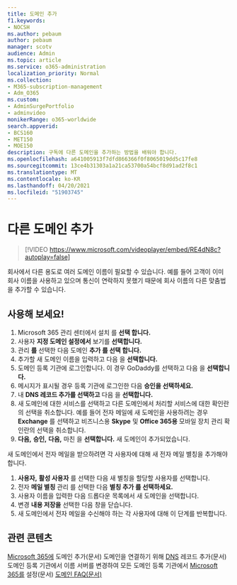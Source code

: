 ```yaml
---
title: 도메인 추가
f1.keywords:
- NOCSH
ms.author: pebaum
author: pebaum
manager: scotv
audience: Admin
ms.topic: article
ms.service: o365-administration
localization_priority: Normal
ms.collection:
- M365-subscription-management
- Adm_O365
ms.custom:
- AdminSurgePortfolio
- adminvideo
monikerRange: o365-worldwide
search.appverid:
- BCS160
- MET150
- MOE150
description: 구독에 다른 도메인을 추가하는 방법을 배워야 합니다.
ms.openlocfilehash: a641005913f7dfd866366f0f8065019dd5c17fe8
ms.sourcegitcommit: 13ce4b31303a1a21ca53700a54bcf8d91ad2f8c1
ms.translationtype: MT
ms.contentlocale: ko-KR
ms.lasthandoff: 04/20/2021
ms.locfileid: "51903745"
---
```

# <a name="add-another-domain"></a>다른 도메인 추가

> [!VIDEO https://www.microsoft.com/videoplayer/embed/RE4dN8c?autoplay=false]

회사에서 다른 용도로 여러 도메인 이름이 필요할 수 있습니다. 예를 들어 고객이 이미 회사 이름을 사용하고 있으며 통신이 연락하지 못했기 때문에 회사 이름의 다른 맞춤법을 추가할 수 있습니다.

## <a name="try-it"></a>사용해 보세요!

1. Microsoft 365 관리 센터에서 설치 를 **선택 합니다.**
1. 사용자 **지정 도메인 설정에서** 보기를 **선택합니다.**
1. 관리 **를** 선택한 다음 도메인 **추가 를 선택 합니다.**
1. 추가할 새 도메인 이름을 입력하고 다음 을 **선택합니다.**
1. 도메인 등록 기관에 로그인합니다. 이 경우 GoDaddy를 선택하고 다음 을 **선택합니다.**
1. 메시지가 표시될 경우 등록 기관에 로그인한 다음 **승인을 선택하세요.**
1. 내 **DNS 레코드 추가를 선택하고** 다음 을 **선택합니다.**
1. 새 도메인에 대한 서비스를 선택하고 다른 도메인에서 처리할 서비스에 대한 확인란의 선택을 취소합니다. 예를 들어 전자 메일에 새 도메인을 사용하려는 경우 **Exchange** 를 선택하고 비즈니스용 **Skype** 및 **Office 365용** 모바일 장치 관리 확인란의 선택을 취소합니다.
1. **다음,** **승인,** **다음,** 마친 을 **선택합니다.** 새 도메인이 추가되었습니다.

새 도메인에서 전자 메일을 받으하려면 각 사용자에 대해 새 전자 메일 별칭을 추가해야 합니다.

1. **사용자,** **활성 사용자** 를 선택한 다음 새 별칭을 할당할 사용자를 선택합니다.
1. 전자 **메일 별칭** 관리 를 선택한 다음 **별칭 추가 를 선택하세요.**
1. 사용자 이름을 입력한 다음 드롭다운 목록에서 새 도메인을 선택합니다.
1. 변경 **내용 저장을** 선택한 다음 창을 닫습니다.
1. 새 도메인에서 전자 메일을 수신해야 하는 각 사용자에 대해 이 단계를 반복합니다.

## <a name="related-content"></a>관련 콘텐츠

[Microsoft 365에](https://docs.microsoft.com/microsoft-365/admin/setup/add-domain) 도메인 추가(문서) 도메인을 연결하기 위해 [DNS](https://docs.microsoft.com/microsoft-365/admin/get-help-with-domains/create-dns-records-at-any-dns-hosting-provider) 레코드 추가(문서) 도메인 등록 기관에서 이름 서버를 변경하여 모든 도메인 등록 기관에서 [Microsoft 365를](https://docs.microsoft.com/microsoft-365/admin/get-help-with-domains/change-nameservers-at-any-domain-registrar) 설정(문서) [도메인 FAQ(문서)](https://docs.microsoft.com/microsoft-365/admin/setup/domains-faq)